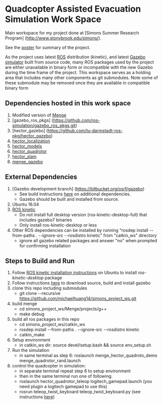 # Quadcopter Assisted Evacuation Simulation Work Space
Main workspace for my project done at [Simons Summer Research Program] (http://www.stonybrook.edu/simons/).

See the [poster](https://github.com/michaelhuang14/simons_project_ws/blob/master/SimonsPosterFinal.pdf) for summary of the project.

As the project uses latest [ROS](http://wiki.ros.org/) distribution (kinetic), and latest [Gazebo simulator](http://gazebosim.org/) built from source code,  many ROS packages used by the project are either unavailable in binary form or incompatible with the new Gazebo during the time frame of the project. This workspace serves as a holding area that includes many other components as git submodules. Note some of these submodule may be removed once they are available in compatible binary form

## Dependencies hosted in this work space
1. Modified version of [Menge](https://github.com/michaelhuang14/Menge)
2. [gazebo_ros_pkgs] (https://github.com/ros-simulation/gazebo_ros_pkgs.git)
3. [hector_gazebo] (https://github.com/tu-darmstadt-ros-pkg/hector_gazebo)
4. [hector_localization]( https://github.com/tu-darmstadt-ros-pkg/hector_localization)
5. [hector_models](https://github.com/tu-darmstadt-ros-pkg/hector_models)
6. [hector_quadrotor](https://github.com/tu-darmstadt-ros-pkg/hector_quadrotor)
5. [hector_slam]( https://github.com/tu-darmstadt-ros-pkg/hector_slam)
6. [menge_gazebo](https://github.com/michaelhuang14/menge_gazebo)

## External Dependencies
1. [Gazebo development branch] (https://bitbucket.org/osrf/gazebo)
   * See build instructions [here](http://gazebosim.org/tutorials?tut=install_from_source&cat=install) on additional dependencies.
   * Gazebo should be built and installed from source.
2. Ubuntu 16.04
3. [ROS kinetic](http://wiki.ros.org/kinetic/Installation/Ubuntu)
   * Do not install full desktop version (ros-kinetic-desktop-full) that includes gazebo7 binaries
   * Only install ros-kinetic-desktop or less
4. Other ROS dependencies can be installed by running "rosdep install --from-paths . --ignore-src --rosdistro kinetic" from "catkin_ws" directory 
   * ignore all gazebo related packages and answer "no" when prompted for confirming installation

## Steps to Build and Run
1. Follow [ROS kinetic installation instructions](http://wiki.ros.org/kinetic/Installation/Ubuntu) on Ubuntu to install *ros-kinetic-desktop* package
2. Follow instructions [here](http://gazebosim.org/tutorials?tut=install_from_source&cat=install) to download source, build and install gazebo
3. clone this repo including submodules
   * git clone --recursive https://github.com/michaelhuang14/simons_project_ws.git
4. build menge
   * cd simons_project_ws/Menge/projects/g++
   * make debug
5. build all ros packages in this repo
   * cd simons_project_ws/catkin_ws
   * rosdep install --from-paths . --ignore-src --rosdistro kinetic
   * catkin_make
6. Setup environment
   * in catkin_ws dir: source devel/setup.bash && source env_setup.sh
7. Run the simulation
   * in same terminal as step 6: roslaunch menge_hector_quadroto_demo menge_quadrotor_rand.launch
8. control the quadcopter in simulation:
   * in separate terminal repeat step 6 to setup environment
   * then in the same terminal run one of following.
   - roslaunch hector_quadrotor_teleop logitech_gamepad.launch (you need plugin a logitech gamepad to use this)
   -  rosrun teleop_twist_keyboard teleop_twist_keyboard.py (see instructions [here](http://wiki.ros.org/teleop_twist_keyboard))

